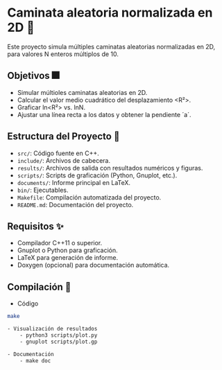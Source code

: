 # Caminata aleatoria normalizada en 2D 🎢

Este proyecto simula múltiples caminatas aleatorias normalizadas en 2D, para valores N enteros múltiplos de 10. 

## Objetivos 🎆

- Simular múltioles caminatas aleatorias en 2D.
- Calcular el valor medio cuadrático del desplazamiento <R²>.
- Graficar ln<R²> vs. lnN.
- Ajustar una línea recta a los datos y obtener la pendiente ´a´.

## Estructura del Proyecto 🎇

- `src/`: Código fuente en C++.
- `include/`: Archivos de cabecera.
- `results/`: Archivos de salida con resultados numéricos y figuras.
- `scripts/`: Scripts de graficación (Python, Gnuplot, etc.).
- `documents/`: Informe principal en LaTeX.
- `bin/`: Ejecutables.
- `Makefile`: Compilación automatizada del proyecto.
- `README.md`: Documentación del proyecto.

## Requisitos ✨


- Compilador C++11 o superior.
- Gnuplot o Python para graficación.
- LaTeX para generación de informe.
- Doxygen (opcional) para documentación automática.

## Compilación 🎊

- Código
```bash
make

- Visualización de resultados 
    - python3 scripts/plot.py
    - gnuplot scripts/plot.gp

- Documentación 
    - make doc
